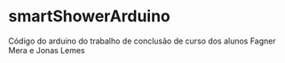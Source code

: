 # smartShowerArduino
Código do arduino do trabalho de conclusão de curso dos alunos Fagner Mera e Jonas Lemes
